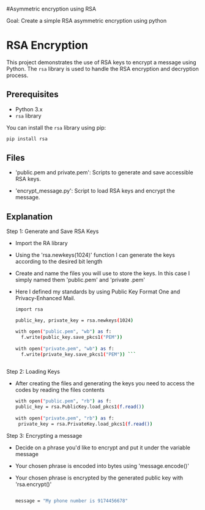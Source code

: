#Asymmetric encryption using RSA

Goal: Create a simple RSA asymmetric encryption using python

# RSA Encryption 

This project demonstrates the use of RSA keys to encrypt a message using Python. The `rsa` library is used to handle the RSA encryption and decryption process.

## Prerequisites

- Python 3.x
- `rsa` library

You can install the `rsa` library using pip:

```bash 
pip install rsa
```

## Files
- 'public.pem and private.pem': Scripts to generate and save accessible RSA keys.

- 'encrypt_message.py': Script to load RSA keys and encrypt the message. 

## Explanation

Step 1: Generate and Save RSA Keys

- Import the RA library

- Using the 'rsa.newkeys(1024)' function I can generate the keys according to the desired bit length

- Create and name the files you will use to store the keys. In this case I simply named them 'public.pem' and 'private .pem'

- Here I defined my standards by using Public Key Format One and Privacy-Enhanced Mail.

  ```bash
  import rsa

  public_key, private_key = rsa.newkeys(1024)

  with open("public.pem", "wb") as f:
    f.write(public_key.save_pkcs1("PEM"))
    
  with open("private.pem", "wb") as f:
    f.write(private_key.save_pkcs1("PEM")) ```
    

Step 2: Loading Keys

- After creating the files and generating the keys you need to access the codes by reading the files contents

   ```bash
  with open("public.pem", "rb") as f:
   public_key = rsa.PublicKey.load_pkcs1(f.read())
    
  with open("private.pem", "rb") as f:
    private_key = rsa.PrivateKey.load_pkcs1(f.read())
   ```

Step 3: Encrypting a message

- Decide on a phrase you'd like to encrypt and put it under the variable message

- Your chosen phrase is encoded into bytes using 'message.encode()'
 
- Your chosen phrase is encrypted by the generated public key with 'rsa.encrypt()'


   ```bash
 
  message = "My phone number is 9174456678"

   
  
